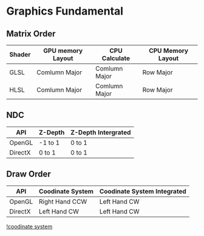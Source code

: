 # Graphics Fundamental

## Matrix Order
|Shader|GPU memory Layout|CPU Calculate|CPU Memory Layout|
|-----|---|-----|-----|
|GLSL|Comlumn Major|Comlumn Major|Row Major|
|HLSL|Comlumn Major|Comlumn Major|Row Major|

## NDC
|API| Z-Depth| Z-Depth Intergrated|
|--|--|--|
|OpenGL|-1 to 1|0 to 1|
|DirectX|0 to 1|0 to 1|

## Draw Order
|API|Coodinate System|Coodinate System Integrated|
|--|--|--|
|OpenGL|Right Hand CCW| Left Hand CW|
|DirectX|Left Hand CW| Left Hand CW|

[!coodinate system](https://www.scratchapixel.com/images/geometry/rhlh.png)